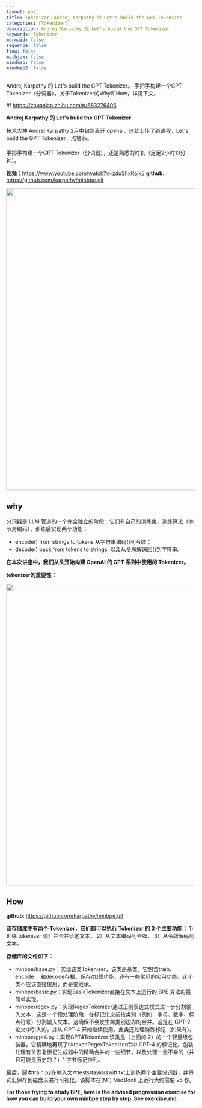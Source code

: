 ```yaml
---
layout: post
title: Tokenizer｜Andrej Karpathy 的 Let's build the GPT Tokenizer
categories: [Tokenizer]
description: Andrej Karpathy 的 Let's build the GPT Tokenizer
keywords: Tokenizer
mermaid: false
sequence: false
flow: false
mathjax: false
mindmap: false
mindmap2: false
---
```


Andrej Karpathy 的 Let's build the GPT Tokenizer。 手把手构建一个GPT Tokenizer（分词器）。关于Tokenizer的Why和How，详见下文。


#! https://zhuanlan.zhihu.com/p/683276405

**Andrej Karpathy 的 Let's build the GPT Tokenizer**

技术大神 Andrej Karpathy 2月中旬刚离开 openai，这就上传了新课程，Let's build the GPT Tokenizer，点赞👍。

手把手构建一个GPT Tokenizer（分词器），还是熟悉的时长（足足2小时13分钟）。

**视频**：https://www.youtube.com/watch?v=zduSFxRajkE
**github**: https://github.com/karpathy/minbpe.git


<img src="https://cdn.jsdelivr.net/gh/HuZixia/CloudGo/pictures/resources/tools/tokenizer01.jpeg" style="margin-left: 0px" width="800px">

## why

分词器是 LLM 管道的一个完全独立的阶段：它们有自己的训练集、训练算法（字节对编码），训练后实现两个功能：
- encode() from strings to tokens 从字符串编码()到令牌；
- decode() back from tokens to strings.  以及从令牌解码回()到字符串。

**在本次讲座中，我们从头开始构建 OpenAI 的 GPT 系列中使用的 Tokenizer。**

**tokenizer的重要性：**

<img src="https://cdn.jsdelivr.net/gh/HuZixia/CloudGo/pictures/resources/tools/tokenizer02.png" style="margin-left: 0px" width="800px">



## How

**github**: https://github.com/karpathy/minbpe.git

**该存储库中有两个 Tokenizer，它们都可以执行 Tokenizer 的 3 个主要功能：**
1）训练 tokenizer 词汇并合并给定文本，
2）从文本编码到令牌，
3）从令牌解码到文本。

**存储库的文件如下：**

- minbpe/base.py：实现该类Tokenizer，该类是基类。它包含train、encode、 和decode存根、保存/加载功能，还有一些常见的实用功能。这个类不应该直接使用，而是要继承。
- minbpe/basic.py：实现BasicTokenizer直接在文本上运行的 BPE 算法的最简单实现。
- minbpe/regex.py：实现RegexTokenizer通过正则表达式模式进一步分割输入文本，这是一个预处理阶段，在标记化之前按类别（例如：字母、数字、标点符号）分割输入文本。这确保不会发生跨类别边界的合并。这是在 GPT-2 论文中引入的，并从 GPT-4 开始继续使用。此类还处理特殊标记（如果有）。
- minbpe/gpt4.py：实现GPT4Tokenizer.该类是（上面的 2）的一个轻量级包装器，它精确地再现了tiktokenRegexTokenizer库中 GPT-4 的标记化。包装处理有关恢复标记生成器中的精确合并的一些细节，以及处理一些不幸的（并且可能是历史的？）1 字节标记排列。

最后，脚本train.py在输入文本tests/taylorswift.txt上训练两个主要分词器，并将词汇保存到磁盘以进行可视化。该脚本在(M1) MacBook 上运行大约需要 25 秒。

**For those trying to study BPE, here is the advised progression exercise for how you can build your own minbpe step by step. See exercise.md.**

